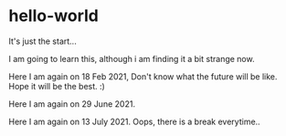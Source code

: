 # hello-world

It's just the start...

I am going to learn this, although i am finding it a bit strange now.

Here I am again on 18 Feb 2021, Don't know what the future will be like. Hope it will be the best. :)

Here I am again on 29 June 2021.

Here I am again on 13 July 2021. Oops, there is a break everytime..
